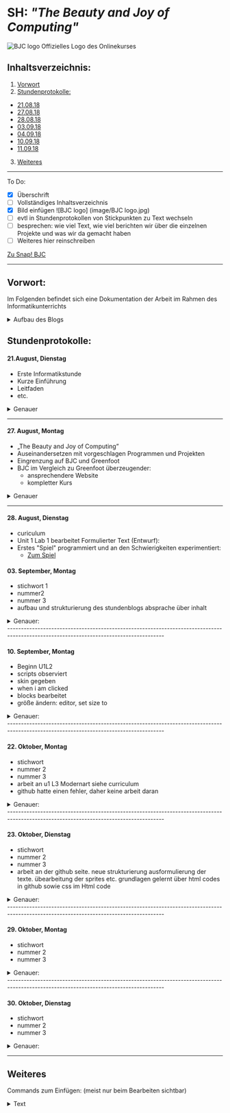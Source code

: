 # SH: _"The Beauty and Joy of Computing"_  
![BJC logo](https://pbs.twimg.com/profile_images/378800000439621166/b23cdc47c76b3d78561b91ffc9705183_400x400.png)
Offizielles Logo des Onlinekurses
## Inhaltsverzeichnis:
1. [Vorwort](#h1)
2. [Stundenprotokolle:](#h2)
 * [21.08.18](#s1)
 * [27.08.18](#s2)
 * [28.08.18](#s3)
 * [03.09.18](#s4)
 * [04.09.18](#s5)
 * [10.09.18](#s6)
 * [11.09.18](#s7)
3. [Weiteres](#h3)

---------------------------------------------------
To Do: 
- [x] Überschrift
- [ ] Vollständiges Inhaltsverzeichnis
- [x] Bild einfügen ![BJC logo] (image/BJC logo.jpg)
- [ ] evtl in Stundenprotokollen von Stickpunkten zu Text wechseln
- [ ] besprechen: wie viel Text, wie viel berichten wir über die einzelnen Projekte und was wir da gemacht haben
- [ ] Weiteres hier reinschreiben
        
[Zu Snap! BJC](http://snap.berkeley.edu/run)

----------------------------------------------------      
             
## Vorwort: <a name="h1"></a>
Im Folgenden befindet sich eine Dokumentation der Arbeit im Rahmen des Informatikunterrichts
<details>
  <summary>Aufbau des Blogs</summary>
Jedes Stundenprotokoll enthält, zur besseren Übersicht, eine Kurzfassung in Form von Stichpunkten. In Form eines Sprites lässt sich eine detaillierte Beschreibung der Stunde öffnen. 
</details>

## Stundenprotokolle: <a name="h2"></a>         
#### 21.August, Dienstag <a name="s1"></a>

 * Erste Informatikstunde
  * Kurze Einführung
  * Leitfaden
  * etc.
<details>
  <summary>Genauer</summary>      
Heute hatten wir unsere erste Informatikstunde. Herr Buhl hat uns eine Einführung in den Informatikunterricht und sein Unterrichtskonzept gegeben. In seinem Leitfaden waren einige Programme vorgeschlagen, von denen uns **"Greenfoot"** und **"The beauty and Joy of Computing"** _(im folgenden **"BJC"**)_ am meisten zusagten. Wir haben die Stunde am Dienstag dann dafür verwendet uns mit BJC und der in diesem Kurs verwendeten Programmiersprache **SNAP!** auseinanderzusetzen. Wir haben vor allem versucht uns etwas mit dem Editor vertraut zu machen und haben dann auch Testweise mit der ersten Lektion begonnen. Diese kurze Zeit hat uns schon so viel Spaß gemacht, dass wir beschlossen, uns in der nächsten Stunde weiter mit BJC zu beschäftigen. Trotzdem haben wir uns beide vorgenommen, bis nächste Woche zuhause noch ein paar Informationen über Alternativen _(vor allem Greenfoot)_ einzuholen und diese auszuprobieren.
        </details>
        
----------------------------------------------------------------------------------------------------------------------------------------

#### 27. August, Montag <a name="s2"></a>
  * „The Beauty and Joy of Computing”
  * Auseinandersetzen mit vorgeschlagen Programmen und Projekten
  * Eingrenzung auf BJC und Greenfoot
  * BJC im Vergleich zu Greenfoot überzeugender:
    * ansprechendere Website
    * kompletter Kurs
<details>
  <summary>Genauer</summary>
       Wir haben uns heute endgültig dafür entschieden, bei BJC zu bleiben. Überzeugt haben uns vor allem die ansprechende Website und der komplettere und auch anfängerfreundliche Kurs. Da wir beide wenig Vorkenntnisse im Programmieren haben und beide bisher nur die "Nutzerseite" kennen, schien uns der Beginn mit BJC eine gute Idee, da der Kurs verspricht, gerade für Schüler konzipiert zu sein, die wenig bis keine Vorkenntisse auf diesem Gebiet zu haben.
Wir haben dann auch direkt mit dem Kurs und **Unit 1 Lab 1** begonnen. Nachdem wir einen Account erstellt und uns eingeloggt haben, haben wir damit begonnen unsere erste Spielfigur, ein "Sprite" zu erstellen. Dafür haben wir aus den vorgegebenen Kostümen das "Alonzo" Kostüm ausgewählt und es als Bild für unser Sprite ausgewählt<details>
        <summary>Sprite</summary>
Ein Sprite (engl. unter anderem für ein Geistwesen, Kobold) ist ein Grafikobjekt, das von der Grafikhardware über das Hintergrundbild bzw. den restlichen Inhalt der Bildschirmanzeige eingeblendet wird. Die Positionierung wird dabei komplett von der Grafikhardware erledigt. (- Wikipedia)
Wir haben zwei dieser Alonzo Costums erstellt und so editiert, dass Alonzo sich umdreht, wenn er angeklickt wird.
        <br><br>
<p align="right"><img width="202" alt="change costum Alonzo" src="https://user-images.githubusercontent.com/42579272/44869057-e314f300-ac8c-11e8-8cf1-21375b44c34d.png"></p>
</details>
</details>
 
----------------------------------------------------------------------------------------------------------------------------------------

 #### 28. August, Dienstag <a name="s3"></a>
  * curiculum
  * Unit 1 Lab 1 bearbeitet
  Formulierter Text (Entwurf):
  * Erstes "Spiel" programmiert und an den Schwierigkeiten experimentiert:
    * [Zum Spiel](https://snap.berkeley.edu/snapsource/snap.html#present:Username=stormann1&ProjectName=U1L1%20Alonso)
 
 
 #### 03. September, Montag <a name="s4"></a>
  * stichwort 1
  * nummer2
  * nummer 3
  * aufbau und strukturierung des stundenblogs absprache über inhalt 
 <details>
  <summary>Genauer:</summary>
        Dies ist ein Blindtext, der zum Testen des Textformates dient. Hier kommt später ein Fließtext über das jeweilige Stundenprotokoll rein. abcdefghijklmnopqrstuvwxyzABCDEFGHIJKLMNOPQRSTUVWXYZ!"§"$%&/()=? 
 </details>
 ---------------------------------------------------------------------------------------------------------------------------------------
 
 #### 10. September, Montag <a name="s6"></a>
 * Beginn U1L2
 * scripts observiert
 * skin gegeben
 * when i am clicked
 * blocks bearbeitet
 * größe ändern: editor, set size to
 
 <details>
  <summary>Genauer:</summary>
        Dies ist ein Blindtext, der zum Testen des Textformates dient. Hier kommt später ein Fließtext über das jeweilige Stundenprotokoll rein. abcdefghijklmnopqrstuvwxyzABCDEFGHIJKLMNOPQRSTUVWXYZ!"§"$%&/()=? 
 </details>
 ---------------------------------------------------------------------------------------------------------------------------------------
 
 #### 22. Oktober, Montag <a name="s8"></a>
 * stichwort
 * nummer 2
 * nummer 3
 * arbeit an u1 L3 Modernart siehe curriculum
 * github hatte einen fehler, daher keine arbeit daran
 <details>
  <summary>Genauer:</summary>
        Dies ist ein Blindtext, der zum Testen des Textformates dient. Hier kommt später ein Fließtext über das jeweilige Stundenprotokoll rein. abcdefghijklmnopqrstuvwxyzABCDEFGHIJKLMNOPQRSTUVWXYZ!"§"$%&/()=? 
 </details>
 ---------------------------------------------------------------------------------------------------------------------------------------
 
 #### 23. Oktober, Dienstag <a name="s9"></a>
  * stichwort
 * nummer 2
 * nummer 3
 * arbeit an der github seite. neue strukturierung ausformulierung der texte. übearbeitung der sprites etc. grundlagen gelernt über html codes in github sowie css im Html code
 <details>
  <summary>Genauer:</summary>
        Dies ist ein Blindtext, der zum Testen des Textformates dient. Hier kommt später ein Fließtext über das jeweilige Stundenprotokoll rein. abcdefghijklmnopqrstuvwxyzABCDEFGHIJKLMNOPQRSTUVWXYZ!"§"$%&/()=? 
 </details>
 ---------------------------------------------------------------------------------------------------------------------------------------
 
  #### 29. Oktober, Montag <a name="s10"></a>
 * stichwort
 * nummer 2
 * nummer 3
 <details>
  <summary>Genauer:</summary>
        Dies ist ein Blindtext, der zum Testen des Textformates dient. Hier kommt später ein Fließtext über das jeweilige Stundenprotokoll rein. abcdefghijklmnopqrstuvwxyzABCDEFGHIJKLMNOPQRSTUVWXYZ!"§"$%&/()=? 
 </details>
 ---------------------------------------------------------------------------------------------------------------------------------------
 
  #### 30. Oktober, Dienstag <a name="s11"></a>
 * stichwort
 * nummer 2
 * nummer 3
 <details>
  <summary>Genauer:</summary>
        Dies ist ein Blindtext, der zum Testen des Textformates dient. Hier kommt später ein Fließtext über das jeweilige Stundenprotokoll rein. abcdefghijklmnopqrstuvwxyzABCDEFGHIJKLMNOPQRSTUVWXYZ!"§"$%&/()=? 
 </details>
 
 -------------------------------------------------------------------------------------------------------------------------------------
  ## Weiteres <a name="h3"></a>
  Commands zum Einfügen: (meist nur beim Bearbeiten sichtbar) 
<details>
  <summary>Text</summary>   
</details>
